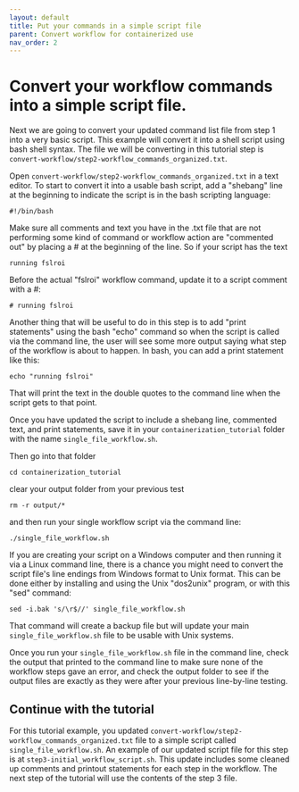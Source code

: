 ```yaml
---
layout: default
title: Put your commands in a simple script file
parent: Convert workflow for containerized use
nav_order: 2
---
```


# Convert your workflow commands into a simple script file.

Next we are going to convert your updated command list file from step 1 into a very basic script. This example will convert it into a shell script using bash shell syntax. The file we will be converting in this tutorial step is `convert-workflow/step2-workflow_commands_organized.txt`.

Open `convert-workflow/step2-workflow_commands_organized.txt` in a text editor. To start to convert it into a usable bash script, add a "shebang" line at the beginning to indicate the script is in the bash scripting language:
```
#!/bin/bash
```

Make sure all comments and text you have in the .txt file that are not performing some kind of command or workflow action are "commented out" by placing a # at the beginning of the line. So if your script has the text
```
running fslroi
```

Before the actual "fslroi" workflow command, update it to a script comment with a #:
```
# running fslroi
```

Another thing that will be useful to do in this step is to add "print statements" using the bash "echo" command so when the script is called via the command line, the user will see some more output saying what step of the workflow is about to happen. In bash, you can add a print statement like this:
```
echo "running fslroi"
```

That will print the text in the double quotes to the command line when the script gets to that point.

Once you have updated the script to include a shebang line, commented text, and print statements, save it in your `containerization_tutorial` folder with the name `single_file_workflow.sh`. 

Then go into that folder
```
cd containerization_tutorial
```

clear your output folder from your previous test
```
rm -r output/*
```

and then run your single workflow script via the command line:
```
./single_file_workflow.sh
```

If you are creating your script on a Windows computer and then running it via a Linux command line, there is a chance you might need to convert the script file's line endings from Windows format to Unix format. This can be done either by installing and using the Unix "dos2unix" program, or with this "sed" command:
```
sed -i.bak 's/\r$//' single_file_workflow.sh
```

That command will create a backup file but will update your main `single_file_workflow.sh` file to be usable with Unix systems.

Once you run your `single_file_workflow.sh` file in the command line, check the output that printed to the command line to make sure none of the workflow steps gave an error, and check the output folder to see if the output files are exactly as they were after your previous line-by-line testing.


## Continue with the tutorial

For this tutorial example, you updated `convert-workflow/step2-workflow_commands_organized.txt` file to a simple script called `single_file_workflow.sh`. An example of our updated script file for this step is at `step3-initial_workflow_script.sh`. This update includes some cleaned up comments and printout statements for each step in the workflow. The next step of the tutorial will use the contents of the step 3 file.


